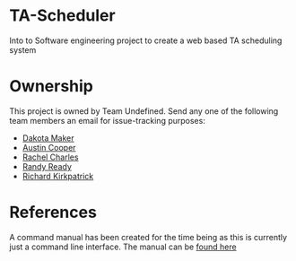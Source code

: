 # TA-Scheduler
Into to Software engineering project to create a web based TA scheduling system

# Ownership
This project is owned by Team Undefined. Send any one of the following team members an email for issue-tracking purposes:

- [Dakota Maker](mailto:ddmaker@uwm.edu)
- [Austin Cooper](mailto:cooperaustinj@gmail.com)
- [Rachel Charles](mailto:rachael.charles89@gmail.com)
- [Randy Ready](mailto:rsready@uwm.edu)
- [Richard Kirkpatrick](mailto:rkirkpatrick1997@gmail.com)

# References
A command manual has been created for the time being as this is currently just a command line interface. The manual can be [found here](docs/command_manual.md)
